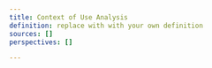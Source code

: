 ```yaml
---
title: Context of Use Analysis
definition: replace with with your own definition
sources: []
perspectives: []

---
```

